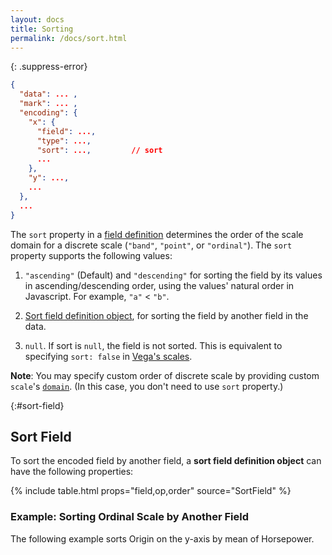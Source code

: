 ```yaml
---
layout: docs
title: Sorting
permalink: /docs/sort.html
---
```


{: .suppress-error}
```json
{
  "data": ... ,
  "mark": ... ,
  "encoding": {
    "x": {
      "field": ...,
      "type": ...,
      "sort": ...,         // sort
      ...
    },
    "y": ...,
    ...
  },
  ...
}
```

The `sort` property in a [field definition](encoding.html#field) determines the order of the scale domain for a discrete scale (`"band"`, `"point"`, or `"ordinal"`).  The `sort` property supports the following values:

1. `"ascending"` (Default) and `"descending"` for sorting the field by its values in ascending/descending order, using the values' natural order in Javascript. For example, `"a"` < `"b"`.

2. [Sort field definition object](#sort-field), for sorting the field by another field in the data.

3. `null`.  If sort is `null`, the field is not sorted. This is equivalent to specifying `sort: false` in [Vega's scales](https://github.com/vega/vega/wiki/Scales).

__Note__: You may specify custom order of discrete scale by providing custom `scale`'s [`domain`](scale.html#domain).
(In this case, you don't need to use `sort` property.)

{:#sort-field}
## Sort Field

To sort the encoded field by another field, a __sort field definition object__ can have the following properties:

{% include table.html props="field,op,order" source="SortField" %}

### Example: Sorting Ordinal Scale by Another Field

The following example sorts Origin on the y-axis by mean of Horsepower.

<div class="vl-example" data-name="histogram_sort_mean"></div>
